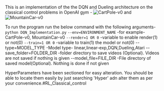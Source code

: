 This is an implementation of the the DQN and Dueling architecture on the classical control problems in OpenAI gym - ![CartPole-v0](https://gym.openai.com/envs/CartPole-v0/) and ![MountainCar-v0](https://gym.openai.com/envs/MountainCar-v0/)


To run the program run the below command with the following arguments-
`python DQN_Implementation.py`	`--env=ENVIRONMENT_NAME`	-for example- CartPole-v0, MountainCar-v0
				`--render=1 OR 0` 		-variable to enable render(1) or not(0)
				`--train=1 OR 0`		-variable to train(1) the model or not(0)
								--type=MODEL_TYPE			-Model type- linear,linear-exp,DQN,Dueling,Atari
								--save_folder=FOLDER_DIR	-folder directory to save videos (Optional). Videos are not saved if nothing is given
								--model_file=FILE_DIR		-File directory of saved model(Optional). Nothing is done if not given
 

HyperParameters have been sectioned for easy alteration. You should be able to locate them easily by just searching 'Hyper' adn alter them as per your convenience.#RL_Classical_control
